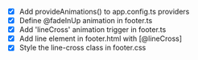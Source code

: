 - [x] Add provideAnimations() to app.config.ts providers
- [x] Define @fadeInUp animation in footer.ts
- [x] Add 'lineCross' animation trigger in footer.ts
- [x] Add line element in footer.html with [@lineCross]
- [x] Style the line-cross class in footer.css
